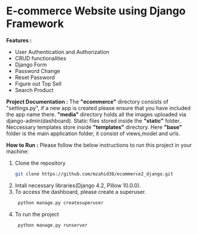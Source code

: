 # E-commerce Website using Django Framework

**Features :**
- User Authentication and Authorization
- CRUD functionalities 
- Django Form
- Password Change
- Reset Password
- Figure out Top Sell
- Search Product

**Project Documentation :** The **"ecommerce"** directory consists of "settings.py", if a new app is created please ensure that you have included the app name there. **"media"** directory holds all the images uploaded via django-admin(dashboard). Static files stored inside the **"static"** folder. Neccessary templates store inside **"templates"** directory. Here **"base"** folder is the main application folder, it consist of views,model and urls.

**How to Run :**
Please follow the below instructions to run this project in your machine:
1. Clone the repository
    ```sh
    git clone https://github.com/mzahid36/ecommerce2_django.git
    ```
2. Intall necessary libraries(Django 4.2, Pillow 10.0.0).
3. To access the dashboard, please create a superuser.
   ```sh
    python manage.py createsuperuser
    ```
4. To run the project
   ```sh
    python manage.py runserver
    ```